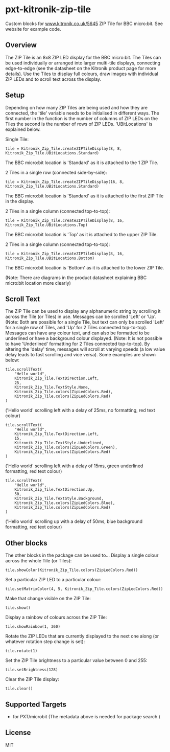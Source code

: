 # pxt-kitronik-zip-tile

Custom blocks for www.kitronik.co.uk/5645 ZIP Tile for BBC micro:bit. 
See website for example code.

## Overview
The ZIP Tile is an 8x8 ZIP LED display for the BBC micro:bit.
The Tiles can be used individually or arranged into larger multi-tile displays, connecting edge-to-edge (see the datasheet on the Kitronik product page for more details).
Use the Tiles to display full colours, draw images with individual ZIP LEDs and to scroll text across the display. 

## Setup
Depending on how many ZIP Tiles are being used and how they are connected, the 'tile' variable needs to be initialised in different ways.
The first number in the function is the number of columns of ZIP LEDs on the Tiles the second is the number of rows of ZIP LEDs. 'UBitLocations' is explained below.

Single Tile:
```blocks
tile = Kitronik_Zip_Tile.createZIPTileDisplay(8, 8, Kitronik_Zip_Tile.UBitLocations.Standard)
```
The BBC micro:bit location is 'Standard' as it is attached to the 1 ZIP Tile.

2 Tiles in a single row (connected side-by-side):
```blocks
tile = Kitronik_Zip_Tile.createZIPTileDisplay(16, 8, Kitronik_Zip_Tile.UBitLocations.Standard)
```
The BBC micro:bit location is 'Standard' as it is attached to the first ZIP Tile in the display.

2 Tiles in a single column (connected top-to-top):
```blocks
tile = Kitronik_Zip_Tile.createZIPTileDisplay(8, 16, Kitronik_Zip_Tile.UBitLocations.Top)
```
The BBC micro:bit location is 'Top' as it is attached to the upper ZIP Tile.

2 Tiles in a single column (connected top-to-top):
```blocks
tile = Kitronik_Zip_Tile.createZIPTileDisplay(8, 16, Kitronik_Zip_Tile.UBitLocations.Bottom)
```
The BBC micro:bit location is 'Bottom' as it is attached to the lower ZIP Tile.

(Note: There are diagrams in the product datasheet explaining BBC micro:bit location more clearly)

## Scroll Text
The ZIP Tile can be used to display any alphanumeric string by scrolling it across the Tile (or Tiles) in use.
Messages can be scrolled 'Left' or 'Up'. (Note: Both are possible for a single Tile, but text can only be scrolled 'Left' for a single row of Tiles, and 'Up' for 2 Tiles connected top-to-top).
Messages can have any colour text, and can also be formatted to be underlined or have a background colour displayed. (Note: It is not possible to have 'Underlined' formatting for 2 Tiles connected top-to-top).
By altering the 'delay' time, messages will scroll at varying speeds (a low value delay leads to fast scrolling and vice versa).
Some examples are shown below:
```blocks
tile.scrollText(
    "Hello world",
    Kitronik_Zip_Tile.TextDirection.Left,
    25,
    Kitronik_Zip_Tile.TextStyle.None,
    Kitronik_Zip_Tile.colors(ZipLedColors.Red),
    Kitronik_Zip_Tile.colors(ZipLedColors.Red)
)
```
('Hello world' scrolling left with a delay of 25ms, no formatting, red text colour)

```blocks
tile.scrollText(
    "Hello world",
    Kitronik_Zip_Tile.TextDirection.Left,
    15,
    Kitronik_Zip_Tile.TextStyle.Underlined,
    Kitronik_Zip_Tile.colors(ZipLedColors.Green),
    Kitronik_Zip_Tile.colors(ZipLedColors.Red)
)
```
('Hello world' scrolling left with a delay of 15ms, green underlined formatting, red text colour)

```blocks
tile.scrollText(
    "Hello world",
    Kitronik_Zip_Tile.TextDirection.Up,
    50,
    Kitronik_Zip_Tile.TextStyle.Background,
    Kitronik_Zip_Tile.colors(ZipLedColors.Blue),
    Kitronik_Zip_Tile.colors(ZipLedColors.Red)
)
```
('Hello world' scrolling up with a delay of 50ms, blue background formatting, red text colour)

## Other blocks

The other blocks in the package can be used to...
Display a single colour across the whole Tile (or Tiles):
```blocks
tile.showColor(Kitronik_Zip_Tile.colors(ZipLedColors.Red))
```
Set a particular ZIP LED to a particular colour:
```blocks
tile.setMatrixColor(4, 5, Kitronik_Zip_Tile.colors(ZipLedColors.Red))
```
Make that change visible on the ZIP Tile:
```blocks
tile.show()
```
Display a rainbow of colours across the ZIP Tile:
```blocks
tile.showRainbow(1, 360)
```
Rotate the ZIP LEDs that are currently displayed to the next one along (or whatever rotation step change is set):
```blocks
tile.rotate(1)
```
Set the ZIP Tile brightness to a particular value between 0 and 255:
```blocks
tile.setBrightness(128)
```
Clear the ZIP Tile display:
```blocks
tile.clear()
```

## Supported Targets

* for PXT/microbit
(The metadata above is needed for package search.)

## License

MIT
